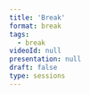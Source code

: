 ```yaml
---
title: 'Break'
format: break
tags:
  - break
videoId: null
presentation: null
draft: false
type: sessions
---
```

<!-- Lunch and Coffee is served over in our {{< button-link label="virtual Meet & Greet Room" icon="link" url="/online-conference/#the-meet--greet-room" >}}. The speakers from the last session are available for an after-talk chat at the tables. -->
